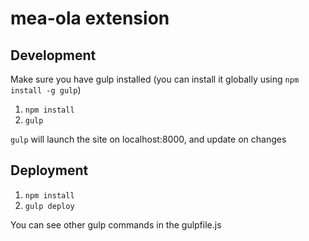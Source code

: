 # mea-ola extension

## Development

Make sure you have gulp installed (you can install it globally using `npm install -g gulp`)

1. `npm install`
2. `gulp`

`gulp` will launch the site on localhost:8000, and update on changes  

## Deployment

1. `npm install`
2. `gulp deploy`

You can see other gulp commands in the gulpfile.js
